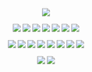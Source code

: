 <h3 align="center">
  <a href="https://github.com/DenverCoder1/readme-typing-svg"><img src="https://readme-typing-svg.herokuapp.com?lines=Hi,+I'm+na7ei;I'm+a+Web+Developer;I+love+Information+Technology.;I+love+learning.;I+love+spreading+knowledge.;&center=true&width=500&height=50"></a>
</h3>

<!--
<p>
<div align="center" target="_blank">
  <img src="https://img.shields.io/twitter/follow/user_name?style=social">
  <img src="https://img.shields.io/github/followers/user_name?style=social">
  <a href="https://www.youtube.com/c/user_name" target="_blank">
    <img src="https://img.shields.io/youtube/channel/subscribers/user_name?style=social">	
  </a>
</div>
</p>
-->

<p>
<div align="center">
  <img src="https://img.shields.io/badge/HTML5-F26624.svg?style=for-the-badge&logo=html5&logoColor=white">
  <img src="https://img.shields.io/badge/CSS-2465F1.svg?style=for-the-badge&logo=CSS3&logoColor=white">
  <img src="https://img.shields.io/badge/JavaScript-000000.svg?style=for-the-badge&logo=javascript&logoColor=F7E017">
  <img src="https://img.shields.io/badge/TypeScript-5078c3.svg?style=for-the-badge&logo=typescript&logoColor=white">
  <img src="https://img.shields.io/badge/Php-8993be.svg?style=for-the-badge&logo=php&logoColor=white">
  <img src="https://img.shields.io/badge/Python-3670A0.svg?style=for-the-badge&logo=python&logoColor=ffdd54">
  <img src="https://img.shields.io/badge/Dart-81ceff.svg?style=for-the-badge&logo=dart&logoColor=0077c0">
</div>
</p>

<p>
<div align="center">
  <img src="https://img.shields.io/badge/Sass-f76b8a.svg?style=for-the-badge&logo=sass&logoColor=white">
  <img src="https://img.shields.io/badge/react-black?style=for-the-badge&logo=react&logoColor=8ed7f9">
    <img src="https://img.shields.io/badge/Vue-3b485b?style=for-the-badge&logo=vue.js&logoColor=70b181">
  <img src="https://img.shields.io/badge/Flutter-white?style=for-the-badge&logo=flutter&logoColor=7dbeed">
  <img src="https://img.shields.io/badge/GitLab-e8630a.svg?style=for-the-badge&logo=gitlab&logoColor=white">
  <img src="https://img.shields.io/badge/GitHub-%23121011.svg?style=for-the-badge&logo=github&logoColor=white">
  <img src="https://img.shields.io/badge/Git-%23F05033.svg?style=for-the-badge&logo=git&logoColor=white">
  <img src="https://img.shields.io/badge/AWS-%23181717.svg?style=for-the-badge&logo=amazonaws&logoColor=white">	
</div>
</p>

<p>
<div align="center">

  <img src="https://img.shields.io/badge/Visual%20Studio%20Code-black.svg?style=for-the-badge&logo=visual-studio-code&logoColor=0078d7">
  <img src="https://img.shields.io/badge/Android%20Studio%20-black.svg?style=for-the-badge&logo=android-studio&logoColor=green">
</div>
</p>

<!--

# <img src="https://media4.giphy.com/media/MIGbtLZoVjbl0bYbAd/giphy.gif?cid=ecf05e472t2h0i8d7dcjaoau9iqtchhr899hxmpxzzgc7lyw&rid=giphy.gif" width="30"> Statistics

<br/>
<p align="left">
  <a href="">
    <img width="49.5%" src="https://github-readme-stats.vercel.app/api?username=iu-yusei&show_icons=true&include_all_commits=true&theme=radical&hide_border=true">
    <img width="49.5%" src="https://github-readme-streak-stats.herokuapp.com/?user=iu-yusei&theme=radical&hide_border=true">		  
  </a>
</p>
<br/>

[![trophy](https://github-profile-trophy.vercel.app/?username=iu-yusei&theme=dracula)](https://github.com/iu-yusei/github-profile-trophy)

-->
<!--
<p align="center">
  <a href="">
    <img width="49.5%" src="https://github-readme-stats.vercel.app/api/top-langs/?username=iu-yusei&theme=radical&bg_color=282828&hide_border=true&include_all_commits=true&count_private=true&layout=compact">
  </a>
</p>
-->
<!-- 
<p align="center"><img src="https://profile-counter.glitch.me/{iu-yusei}/count.svg"></p>

## <img src="https://media1.giphy.com/media/Q8PQ1KuarrYucCMVTJ/giphy.gif?cid=ecf05e47odgm8bs8cmb8cf1ijmfzqaeeu9fzmx6nbcv06ky2&rid=giphy.gif" width="30"> Current Projects

## <img src="https://user-images.githubusercontent.com/82110564/189553856-2e7f8f30-80b4-484f-bfaa-9e5eb10f24e5.gif" width="30">About Me

-->
